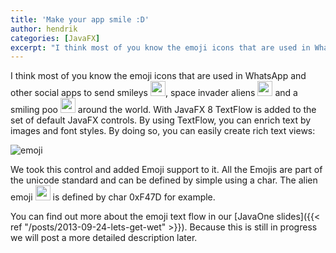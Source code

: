 ```yaml
---
title: 'Make your app smile :D'
author: hendrik
categories: [JavaFX]
excerpt: "I think most of you know the emoji icons that are used in WhatsApp and other social apps to send smileys, space invader aliens and a smiling poo around the world. Let's have a look how emojis can be used in JavFX controls."
---
```

I think most of you know the emoji icons that are used in WhatsApp and other social apps to send smileys <img class="image-in-text" src="{{ site.baseurl }}/assets/posts/guigarage-legacy/1f603.png" width="24" height="24" />, space invader aliens <img class="image-in-text" src="{{ site.baseurl }}/assets/posts/guigarage-legacy/1f47e.png" width="24" height="24" /> and a smiling poo <img class="image-in-text" src="{{ site.baseurl }}/assets/posts/guigarage-legacy/1f4a9.png" width="24" height="24" /> around the world. With JavaFX 8 TextFlow is added to the set of default JavaFX controls. By using TextFlow, you can enrich text by images and font styles. By doing so, you can easily create rich text views:

![emoji](/posts/guigarage-legacy/emoji.png)

We took this control and added Emoji support to it. All the Emojis are part of the unicode standard and can be defined by simple using a char. The alien emoji <img src="{{ site.baseurl }}/assets/posts/guigarage-legacy/1f47d.png" width="24" height="24" /> is defined by char 0xF47D for example.

You can find out more about the emoji text flow in our [JavaOne slides]({{< ref "/posts/2013-09-24-lets-get-wet" >}}). Because this is still in progress we will post a more detailed description later.
